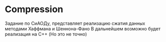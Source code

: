 # Compression
Задание по СиАОДу, представляет реализацию сжатия данных методами Хаффмана и Шеннона-Фано
В дальнейшем возможно будет реализация на C++ (Но это не точно)
